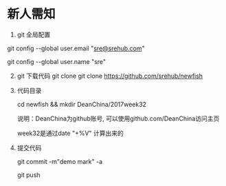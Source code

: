 # 新人需知

1. git 全局配置

git config --global user.email "sre@srehub.com"

git config --global user.name "sre"

2. git 下载代码
git clone git clone https://github.com/srehub/newfish

3. 代码目录

   cd newfish && mkdir DeanChina/2017week32

   说明：DeanChina为github账号, 可以使用github.com/DeanChina访问主页

   week32是通过date "+%V" 计算出来的


4. 提交代码
   
   git commit -m"demo mark"  -a

   git push
